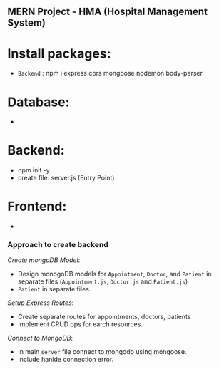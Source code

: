 ## MERN Project - HMA (Hospital Management System)

# Install packages: 
- `Backend` : npm i express cors mongoose nodemon body-parser

# Database: 
-

# Backend: 
- npm init -y
- create file: server.js (Entry Point)

# Frontend: 
- 


### Approach to create backend
*Create mongoDB Model*: 
- Design monogoDB models for `Appointment`, `Doctor`, and `Patient` in separate files (`Appointment.js`, `Doctor.js` and `Patient.js`)
- `Patient` in separate files. 

*Setup Express Routes*: 
- Create separate routes for appointments, doctors, patients 
- Implement CRUD ops for earch resources. 

*Connect to MongoDB*: 
- In main `server` file connect to  mongodb using mongoose. 
- Include hanlde connection error. 
